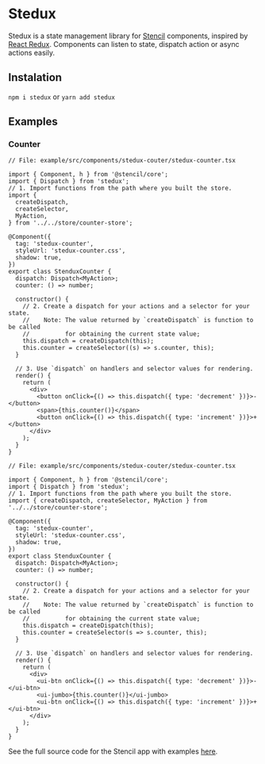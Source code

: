 # Stedux

Stedux is a state management library for [Stencil](https://stenciljs.com/) components, inspired by [React Redux](https://react-redux.js.org/). Components can listen to state, dispatch action or async actions easily.

## Instalation

`npm i stedux` or `yarn add stedux`

## Examples

### Counter

```tsx
// File: example/src/components/stedux-couter/stedux-counter.tsx

import { Component, h } from '@stencil/core';
import { Dispatch } from 'stedux';
// 1. Import functions from the path where you built the store.
import {
  createDispatch,
  createSelector,
  MyAction,
} from '../../store/counter-store';

@Component({
  tag: 'stedux-counter',
  styleUrl: 'stedux-counter.css',
  shadow: true,
})
export class StenduxCounter {
  dispatch: Dispatch<MyAction>;
  counter: () => number;

  constructor() {
    // 2. Create a dispatch for your actions and a selector for your state.
    //    Note: The value returned by `createDispatch` is function to be called
    //          for obtaining the current state value;
    this.dispatch = createDispatch(this);
    this.counter = createSelector((s) => s.counter, this);
  }

  // 3. Use `dispatch` on handlers and selector values for rendering.
  render() {
    return (
      <div>
        <button onClick={() => this.dispatch({ type: 'decrement' })}>-</button>
        <span>{this.counter()}</span>
        <button onClick={() => this.dispatch({ type: 'increment' })}>+</button>
      </div>
    );
  }
}
```

```tsx
// File: example/src/components/stedux-couter/stedux-counter.tsx

import { Component, h } from '@stencil/core';
import { Dispatch } from 'stedux';
// 1. Import functions from the path where you built the store.
import { createDispatch, createSelector, MyAction } from '../../store/counter-store';

@Component({
  tag: 'stedux-counter',
  styleUrl: 'stedux-counter.css',
  shadow: true,
})
export class StenduxCounter {
  dispatch: Dispatch<MyAction>;
  counter: () => number;

  constructor() {
    // 2. Create a dispatch for your actions and a selector for your state.
    //    Note: The value returned by `createDispatch` is function to be called
    //          for obtaining the current state value;
    this.dispatch = createDispatch(this);
    this.counter = createSelector(s => s.counter, this);
  }

  // 3. Use `dispatch` on handlers and selector values for rendering.
  render() {
    return (
      <div>
        <ui-btn onClick={() => this.dispatch({ type: 'decrement' })}>-</ui-btn>
        <ui-jumbo>{this.counter()}</ui-jumbo>
        <ui-btn onClick={() => this.dispatch({ type: 'increment' })}>+</ui-btn>
      </div>
    );
  }
}

```

See the full source code for the Stencil app with examples [here](./example/).